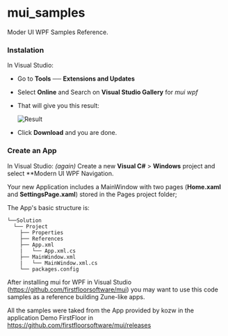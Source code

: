 # mui_samples
Moder UI WPF Samples Reference.

### Instalation

In Visual Studio:

* Go to **Tools** ── **Extensions and Updates**
* Select **Online** and Search on **Visual Studio Gallery** for _mui wpf_
* That will give you this result: 

    ![Result][logo]

* Click **Download** and you are done.

### Create an App

In Visual Studio: *(again)*
Create a new **Visual C#** > **Windows** project and select **Modern UI WPF Navigation.

Your new Application includes a MainWindow with two pages (**Home.xaml** and **SettingsPage.xaml**) stored in the Pages project folder; 

The App's basic structure is:

    └──Solution
      └── Project
        ├── Properties
        ├── References
        ├── App.xml
        |   └── App.xml.cs
        ├── MainWindow.xml
        |   └── MainWindow.xml.cs  
        └── packages.config

After installing mui for WPF in Visual Studio (https://github.com/firstfloorsoftware/mui) you may want to use this code samples as a reference building Zune-like apps.
    
All the samples were taked from the App provided by kozw in the application Demo FirstFloor in https://github.com/firstfloorsoftware/mui/releases

[logo]: https://cloud.githubusercontent.com/assets/13318413/10085538/a67dc8ce-62be-11e5-8637-c696709a67ce.PNG "Search Result"

